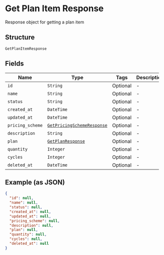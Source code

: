 
# Get Plan Item Response

Response object for getting a plan item

## Structure

`GetPlanItemResponse`

## Fields

| Name | Type | Tags | Description |
|  --- | --- | --- | --- |
| `id` | `String` | Optional | - |
| `name` | `String` | Optional | - |
| `status` | `String` | Optional | - |
| `created_at` | `DateTime` | Optional | - |
| `updated_at` | `DateTime` | Optional | - |
| `pricing_scheme` | [`GetPricingSchemeResponse`](../../doc/models/get-pricing-scheme-response.md) | Optional | - |
| `description` | `String` | Optional | - |
| `plan` | [`GetPlanResponse`](../../doc/models/get-plan-response.md) | Optional | - |
| `quantity` | `Integer` | Optional | - |
| `cycles` | `Integer` | Optional | - |
| `deleted_at` | `DateTime` | Optional | - |

## Example (as JSON)

```json
{
  "id": null,
  "name": null,
  "status": null,
  "created_at": null,
  "updated_at": null,
  "pricing_scheme": null,
  "description": null,
  "plan": null,
  "quantity": null,
  "cycles": null,
  "deleted_at": null
}
```

